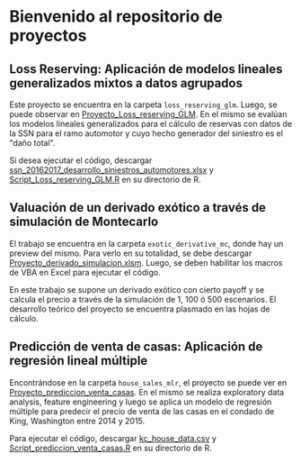 # Bienvenido al repositorio de proyectos
## Loss Reserving: Aplicación de modelos lineales generalizados mixtos a datos agrupados

Este proyecto se encuentra en la carpeta `loss_reserving_glm`. Luego, se puede observar en [Proyecto_Loss_reserving_GLM](https://github.com/augustod-prieto/projects/blob/dab590b655a785b5b5de98c6f2bc6e79795b9b53/loss_reserving_glm/Proyecto_Loss_reserving_GLM.pdf).
En el mismo se evalúan los modelos lineales generalizados para el cálculo de reservas con datos de la SSN para el ramo automotor y cuyo hecho generador del siniestro es el "daño total". 

Si desea ejecutar el código, descargar [ssn_20162017_desarrollo_siniestros_automotores.xlsx](https://github.com/augustod-prieto/projects/blob/dab590b655a785b5b5de98c6f2bc6e79795b9b53/loss_reserving_glm/ssn_20162017_desarrollo_siniestros_automotores.xlsx) y [Script_Loss_reserving_GLM.R](https://github.com/augustod-prieto/projects/blob/dab590b655a785b5b5de98c6f2bc6e79795b9b53/loss_reserving_glm/Script_Loss_reserving_GLM.R) en su directorio de R.

## Valuación de un derivado exótico a través de simulación de Montecarlo

El trabajo se encuentra en la carpeta `exotic_derivative_mc`, donde hay un preview del mismo. Para verlo en su totalidad, se debe descargar [Proyecto_derivado_simulacion.xlsm](https://github.com/augustod-prieto/projects/blob/dab590b655a785b5b5de98c6f2bc6e79795b9b53/exotic_derivative_mc/Proyecto_derivado_simulacion.xlsm). Luego, se deben habilitar los macros de VBA en Excel para ejecutar el código.

En este trabajo se supone un derivado exótico con cierto payoff y se calcula el precio a través de la simulación de 1, 100 ó 500 escenarios. El desarrollo teórico del proyecto se encuentra plasmado en las hojas de cálculo.

## Predicción de venta de casas: Aplicación de regresión lineal múltiple

Encontrándose en la carpeta `house_sales_mlr`, el proyecto se puede ver en [Proyecto_prediccion_venta_casas](https://github.com/augustod-prieto/projects/blob/dab590b655a785b5b5de98c6f2bc6e79795b9b53/house_sales_mlr/Proyecto_prediccion_venta_casas.pdf). En el mismo se realiza exploratory data analysis, feature engineering
y luego se aplica un modelo de regresión múltiple para predecir el precio de venta de las casas en el condado de King, Washington entre 2014 y 2015.

Para ejecutar el código, descargar [kc_house_data.csv](https://github.com/augustod-prieto/projects/blob/dab590b655a785b5b5de98c6f2bc6e79795b9b53/house_sales_mlr/kc_house_data.csv) y [Script_prediccion_venta_casas.R](https://github.com/augustod-prieto/projects/blob/dab590b655a785b5b5de98c6f2bc6e79795b9b53/house_sales_mlr/Script_prediccion_venta_casas.R) en su directorio de R.
